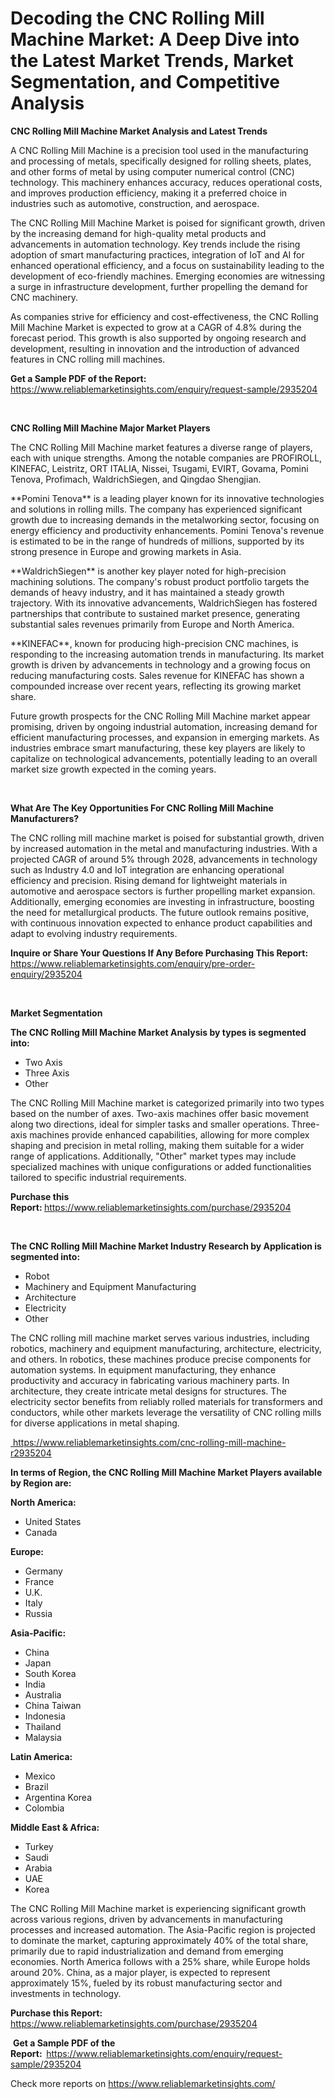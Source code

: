 <p><h1>Decoding the CNC Rolling Mill Machine Market: A Deep Dive into the Latest Market Trends, Market Segmentation, and Competitive Analysis</h1></p><p><strong>CNC Rolling Mill Machine Market Analysis and Latest Trends</strong></p>
<p><p>A CNC Rolling Mill Machine is a precision tool used in the manufacturing and processing of metals, specifically designed for rolling sheets, plates, and other forms of metal by using computer numerical control (CNC) technology. This machinery enhances accuracy, reduces operational costs, and improves production efficiency, making it a preferred choice in industries such as automotive, construction, and aerospace.</p><p>The CNC Rolling Mill Machine Market is poised for significant growth, driven by the increasing demand for high-quality metal products and advancements in automation technology. Key trends include the rising adoption of smart manufacturing practices, integration of IoT and AI for enhanced operational efficiency, and a focus on sustainability leading to the development of eco-friendly machines. Emerging economies are witnessing a surge in infrastructure development, further propelling the demand for CNC machinery.</p><p>As companies strive for efficiency and cost-effectiveness, the CNC Rolling Mill Machine Market is expected to grow at a CAGR of 4.8% during the forecast period. This growth is also supported by ongoing research and development, resulting in innovation and the introduction of advanced features in CNC rolling mill machines.</p></p>
<p><strong>Get a Sample PDF of the Report:&nbsp;</strong> <a href="https://www.reliablemarketinsights.com/enquiry/request-sample/2935204?utm_campaign=3064&utm_medium=2&utm_source=Github&utm_content=ia&utm_term=14032025&utm_id=cnc-rolling-mill-machine">https://www.reliablemarketinsights.com/enquiry/request-sample/2935204</a></p>
<p>&nbsp;</p>
<p><strong>CNC Rolling Mill Machine Major Market Players</strong></p>
<p><p>The CNC Rolling Mill Machine market features a diverse range of players, each with unique strengths. Among the notable companies are PROFIROLL, KINEFAC, Leistritz, ORT ITALIA, Nissei, Tsugami, EVIRT, Govama, Pomini Tenova, Profimach, WaldrichSiegen, and Qingdao Shengjian.</p><p>**Pomini Tenova** is a leading player known for its innovative technologies and solutions in rolling mills. The company has experienced significant growth due to increasing demands in the metalworking sector, focusing on energy efficiency and productivity enhancements. Pomini Tenova's revenue is estimated to be in the range of hundreds of millions, supported by its strong presence in Europe and growing markets in Asia.</p><p>**WaldrichSiegen** is another key player noted for high-precision machining solutions. The company's robust product portfolio targets the demands of heavy industry, and it has maintained a steady growth trajectory. With its innovative advancements, WaldrichSiegen has fostered partnerships that contribute to sustained market presence, generating substantial sales revenues primarily from Europe and North America.</p><p>**KINEFAC**, known for producing high-precision CNC machines, is responding to the increasing automation trends in manufacturing. Its market growth is driven by advancements in technology and a growing focus on reducing manufacturing costs. Sales revenue for KINEFAC has shown a compounded increase over recent years, reflecting its growing market share.</p><p>Future growth prospects for the CNC Rolling Mill Machine market appear promising, driven by ongoing industrial automation, increasing demand for efficient manufacturing processes, and expansion in emerging markets. As industries embrace smart manufacturing, these key players are likely to capitalize on technological advancements, potentially leading to an overall market size growth expected in the coming years.</p></p>
<p>&nbsp;</p>
<p><strong>What Are The Key Opportunities For CNC Rolling Mill Machine Manufacturers?</strong></p>
<p><p>The CNC rolling mill machine market is poised for substantial growth, driven by increased automation in the metal and manufacturing industries. With a projected CAGR of around 5% through 2028, advancements in technology such as Industry 4.0 and IoT integration are enhancing operational efficiency and precision. Rising demand for lightweight materials in automotive and aerospace sectors is further propelling market expansion. Additionally, emerging economies are investing in infrastructure, boosting the need for metallurgical products. The future outlook remains positive, with continuous innovation expected to enhance product capabilities and adapt to evolving industry requirements.</p></p>
<p><strong>Inquire or Share Your Questions If Any Before Purchasing This Report:</strong> <a href="https://www.reliablemarketinsights.com/enquiry/pre-order-enquiry/2935204?utm_campaign=3064&utm_medium=2&utm_source=Github&utm_content=ia&utm_term=14032025&utm_id=cnc-rolling-mill-machine">https://www.reliablemarketinsights.com/enquiry/pre-order-enquiry/2935204</a></p>
<p>&nbsp;</p>
<p><strong>Market Segmentation</strong></p>
<p><strong>The CNC Rolling Mill Machine Market Analysis by types is segmented into:</strong></p>
<p><ul><li>Two Axis</li><li>Three Axis</li><li>Other</li></ul></p>
<p><p>The CNC Rolling Mill Machine market is categorized primarily into two types based on the number of axes. Two-axis machines offer basic movement along two directions, ideal for simpler tasks and smaller operations. Three-axis machines provide enhanced capabilities, allowing for more complex shaping and precision in metal rolling, making them suitable for a wider range of applications. Additionally, "Other" market types may include specialized machines with unique configurations or added functionalities tailored to specific industrial requirements.</p></p>
<p><strong>Purchase this Report:&nbsp;</strong><a href="https://www.reliablemarketinsights.com/purchase/2935204?utm_campaign=3064&utm_medium=2&utm_source=Github&utm_content=ia&utm_term=14032025&utm_id=cnc-rolling-mill-machine">https://www.reliablemarketinsights.com/purchase/2935204</a></p>
<p>&nbsp;</p>
<p><strong>The CNC Rolling Mill Machine Market Industry Research by Application is segmented into:</strong></p>
<p><ul><li>Robot</li><li>Machinery and Equipment Manufacturing</li><li>Architecture</li><li>Electricity</li><li>Other</li></ul></p>
<p><p>The CNC rolling mill machine market serves various industries, including robotics, machinery and equipment manufacturing, architecture, electricity, and others. In robotics, these machines produce precise components for automation systems. In equipment manufacturing, they enhance productivity and accuracy in fabricating various machinery parts. In architecture, they create intricate metal designs for structures. The electricity sector benefits from reliably rolled materials for transformers and conductors, while other markets leverage the versatility of CNC rolling mills for diverse applications in metal shaping.</p></p>
<p><a href="https://www.reliablemarketinsights.com/cnc-rolling-mill-machine-r2935204?utm_campaign=3064&utm_medium=2&utm_source=Github&utm_content=ia&utm_term=14032025&utm_id=cnc-rolling-mill-machine">&nbsp;https://www.reliablemarketinsights.com/cnc-rolling-mill-machine-r2935204</a></p>
<p><strong>In terms of Region, the CNC Rolling Mill Machine Market Players available by Region are:</strong></p>
<p>
    <p> <strong> North America: </strong>
        <ul>
            <li>United States</li>
            <li>Canada</li>
        </ul>
        </p> 
    <p> <strong> Europe: </strong>
        <ul>
            <li>Germany</li>
            <li>France</li>
            <li>U.K.</li>
            <li>Italy</li>
            <li>Russia</li>
        </ul>
        </p> 
    <p> <strong> Asia-Pacific: </strong>
        <ul>
            <li>China</li>
            <li>Japan</li>
            <li>South Korea</li>
            <li>India</li>
            <li>Australia</li>
            <li>China Taiwan</li>
            <li>Indonesia</li>
            <li>Thailand</li>
            <li>Malaysia</li>
        </ul>
        </p> 
    <p> <strong> Latin America: </strong>
        <ul>
            <li>Mexico</li>
            <li>Brazil</li>
            <li>Argentina Korea</li>
            <li>Colombia</li>
        </ul>
        </p> 
    <p> <strong> Middle East & Africa: </strong>
        <ul>
            <li>Turkey</li>
            <li>Saudi</li>
            <li>Arabia</li>
            <li>UAE</li>
            <li>Korea</li>
        </ul>
    </p>
    </p>
<p><p>The CNC Rolling Mill Machine market is experiencing significant growth across various regions, driven by advancements in manufacturing processes and increased automation. The Asia-Pacific region is projected to dominate the market, capturing approximately 40% of the total share, primarily due to rapid industrialization and demand from emerging economies. North America follows with a 25% share, while Europe holds around 20%. China, as a major player, is expected to represent approximately 15%, fueled by its robust manufacturing sector and investments in technology.</p></p>
<p><strong>Purchase this Report: </strong><a href="https://www.reliablemarketinsights.com/purchase/2935204?utm_campaign=3064&utm_medium=2&utm_source=Github&utm_content=ia&utm_term=14032025&utm_id=cnc-rolling-mill-machine">https://www.reliablemarketinsights.com/purchase/2935204</a></p>
<p>&nbsp;<strong>Get a Sample PDF of the Report:&nbsp;&nbsp;</strong><a href="https://www.reliablemarketinsights.com/enquiry/request-sample/2935204?utm_campaign=3064&utm_medium=2&utm_source=Github&utm_content=ia&utm_term=14032025&utm_id=cnc-rolling-mill-machine">https://www.reliablemarketinsights.com/enquiry/request-sample/2935204</a></p>
<p><strong></strong></p>
<p>Check more reports on <a href="https://www.reliablemarketinsights.com/?utm_campaign=3064&utm_medium=2&utm_source=Github&utm_content=ia&utm_term=14032025&utm_id=cnc-rolling-mill-machine">https://www.reliablemarketinsights.com/</a></p>